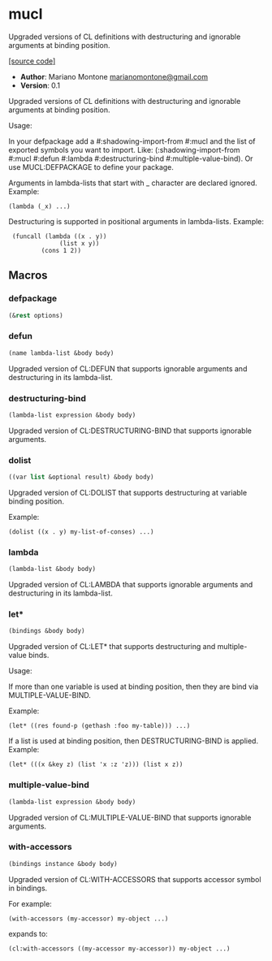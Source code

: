 # mucl

Upgraded versions of CL definitions with destructuring and ignorable arguments at binding position.

[[source code]](../mucl.lisp)

- **Author**: Mariano Montone <marianomontone@gmail.com>
- **Version**: 0.1


 Upgraded versions of CL definitions with destructuring and ignorable arguments at binding position.

 Usage:

 In your defpackage add a #:shadowing-import-from #:mucl and the list of exported symbols you want to import.
 Like: (:shadowing-import-from #:mucl #:defun #:lambda #:destructuring-bind #:multiple-value-bind).
 Or use MUCL:DEFPACKAGE to define your package.

 Arguments in lambda-lists that start with _ character are declared ignored.
 Example:

    (lambda (_x) ...)

 Destructuring is supported in positional arguments in lambda-lists.
 Example:

     (funcall (lambda ((x . y))
                  (list x y))
             (cons 1 2))



## Macros
### defpackage

```lisp
(&rest options)
```



### defun

```lisp
(name lambda-list &body body)
```

Upgraded version of CL:DEFUN that supports ignorable arguments and destructuring in its lambda-list.





### destructuring-bind

```lisp
(lambda-list expression &body body)
```

Upgraded version of CL:DESTRUCTURING-BIND that supports ignorable arguments.





### dolist

```lisp
((var list &optional result) &body body)
```

Upgraded version of CL:DOLIST that supports destructuring at variable binding position.



Example:

    (dolist ((x . y) my-list-of-conses) ...)

### lambda

```lisp
(lambda-list &body body)
```

Upgraded version of CL:LAMBDA that supports ignorable arguments and destructuring in its lambda-list.





### let\*

```lisp
(bindings &body body)
```

Upgraded version of CL:LET* that supports destructuring and multiple-value binds.



Usage:

If more than one variable is used at binding position, then they are bind via MULTIPLE-VALUE-BIND.

Example:

    (let* ((res found-p (gethash :foo my-table))) ...)

If a list is used at binding position, then DESTRUCTURING-BIND is applied.
Example:

    (let* (((x &key z) (list 'x :z 'z))) (list x z))

### multiple-value-bind

```lisp
(lambda-list expression &body body)
```

Upgraded version of CL:MULTIPLE-VALUE-BIND that supports ignorable arguments.





### with-accessors

```lisp
(bindings instance &body body)
```

Upgraded version of CL:WITH-ACCESSORS that supports accessor symbol in bindings.



For example:

    (with-accessors (my-accessor) my-object ...)

expands to:

    (cl:with-accessors ((my-accessor my-accessor)) my-object ...)


